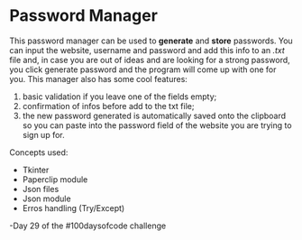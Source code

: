 # Password Manager

This password manager can be used to **generate** and **store** passwords. You can input the website, username and password and add this info to an *.txt* file and, in case you are out of ideas and are looking for a strong password, you click generate password and the program will come up with one for you. 
This manager also has some cool features:
<ol>
<li> basic validation if you leave one of the fields empty;</li>
<li>confirmation of infos before add to the txt file;</li>
<li>the new password generated is automatically saved onto the clipboard so you can paste into the password field of the website you are trying to sign up for.</li>
</ol>


Concepts used:
<ul>
	<li>Tkinter</li> 
	<li>Paperclip module</li> 
	<li>Json files</li> 
	<li>Json module</li> 
	<li>Erros handling (Try/Except)</li> 
</ul>

-Day 29 of the #100daysofcode challenge

